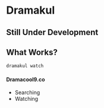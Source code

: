 # Dramakul

## Still Under Development

## What Works?

```bash
dramakul watch
```

#### Dramacool9.co

- Searching
- Watching
